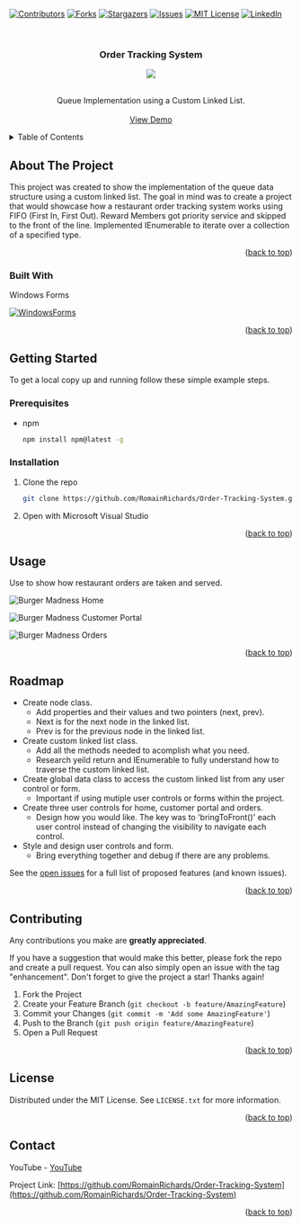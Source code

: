<!-- PROJECT SHIELDS -->
<!--
*** I'm using markdown "reference style" links for readability.
*** Reference links are enclosed in brackets [ ] instead of parentheses ( ).
*** See the bottom of this document for the declaration of the reference variables
*** for contributors-url, forks-url, etc. This is an optional, concise syntax you may use.
*** https://www.markdownguide.org/basic-syntax/#reference-style-links
-->
[![Contributors][contributors-shield]][contributors-url]
[![Forks][forks-shield]][forks-url]
[![Stargazers][stars-shield]][stars-url]
[![Issues][issues-shield]][issues-url]
[![MIT License][license-shield]][license-url]
[![LinkedIn][linkedin-shield]][linkedin-url]



<!-- PROJECT LOGO -->
<br />
<div align="center">
<h3 align="center">Order Tracking System</h3>
 <img align="center" src="https://i.makeagif.com/media/7-23-2023/wrLm5B.gif">
  <p align="center">
    <br />
   Queue Implementation using a Custom Linked List.
    <br />
    <br />
    <a href="https://youtu.be/JnfR4s8A6bI">View Demo</a>
  </p>
</div>



<!-- TABLE OF CONTENTS -->
<details>
  <summary>Table of Contents</summary>
  <ol>
    <li>
      <a href="#about-the-project">About The Project</a>
      <ul>
        <li><a href="#built-with">Built With</a></li>
      </ul>
    </li>
    <li>
      <a href="#getting-started">Getting Started</a>
      <ul>
        <li><a href="#prerequisites">Prerequisites</a></li>
        <li><a href="#installation">Installation</a></li>
      </ul>
    </li>
    <li><a href="#usage">Usage</a></li>
    <li><a href="#roadmap">Roadmap</a></li>
    <li><a href="#contributing">Contributing</a></li>
    <li><a href="#license">License</a></li>
    <li><a href="#contact">Contact</a></li>
    <li><a href="#acknowledgments">Acknowledgments</a></li>
  </ol>
</details>



<!-- ABOUT THE PROJECT -->
## About The Project

This project was created to show the implementation of the queue data structure using a custom linked list. 
The goal in mind was to create a project that would showcase how a restaurant order tracking system works using FIFO (First In, First Out). 
Reward Members got priority service and skipped to the front of the line. 
Implemented IEnumerable to iterate over a collection of a specified type. 
<p align="right">(<a href="#readme-top">back to top</a>)</p>



### Built With
<p align="left">Windows Forms</p>

[![WindowsForms][WindowsForms.Net]][WindowsForms-url]

<p align="right">(<a href="#readme-top">back to top</a>)</p>



<!-- GETTING STARTED -->
## Getting Started
To get a local copy up and running follow these simple example steps.

### Prerequisites

* npm
  ```sh
  npm install npm@latest -g
  ```

### Installation

1. Clone the repo
   ```sh
   git clone https://github.com/RomainRichards/Order-Tracking-System.git
   ```
2. Open with Microsoft Visual Studio
   
<p align="right">(<a href="#readme-top">back to top</a>)</p>



<!-- USAGE EXAMPLES -->
## Usage

Use to show how restaurant orders are taken and served. 

![Burger Madness Home](https://github.com/RomainRichards/Order-Tracking-System/assets/96961208/6c946c28-f393-4170-bf8e-4c383762913c)

![Burger Madness Customer Portal](https://github.com/RomainRichards/Order-Tracking-System/assets/96961208/63627daf-e202-4daa-bfd0-14e41f6d3048)

![Burger Madness Orders](https://github.com/RomainRichards/Order-Tracking-System/assets/96961208/f2ec1ce6-859b-465c-8da9-a23c6cbaad05)

<p align="right">(<a href="#readme-top">back to top</a>)</p>



<!-- ROADMAP -->
## Roadmap

* Create node class.
    * Add properties and their values and two pointers (next, prev).
    * Next is for the next node in the linked list.
    * Prev is for the previous node in the linked list.
* Create custom linked list class.
    * Add all the methods needed to acomplish what you need.
    * Research yeild return and IEnumerable to fully understand how to traverse the custom linked list.
* Create global data class to access the custom linked list from any user control or form.
    * Important if using mutiple user controls or forms within the project.
* Create three user controls for home, customer portal and orders.
    * Design how you would like. The key was to 'bringToFront()' each user control instead of changing the visibility to navigate each control. 
* Style and design user controls and form.
    * Bring everything together and debug if there are any problems.


See the [open issues](https://github.com/RomainRichards/Order-Tracking-System/issues) for a full list of proposed features (and known issues).

<p align="right">(<a href="#readme-top">back to top</a>)</p>



<!-- CONTRIBUTING -->
## Contributing

Any contributions you make are **greatly appreciated**.

If you have a suggestion that would make this better, please fork the repo and create a pull request. You can also simply open an issue with the tag "enhancement".
Don't forget to give the project a star! Thanks again!

1. Fork the Project
2. Create your Feature Branch (`git checkout -b feature/AmazingFeature`)
3. Commit your Changes (`git commit -m 'Add some AmazingFeature'`)
4. Push to the Branch (`git push origin feature/AmazingFeature`)
5. Open a Pull Request

<p align="right">(<a href="#readme-top">back to top</a>)</p>



<!-- LICENSE -->
## License

Distributed under the MIT License. See `LICENSE.txt` for more information.

<p align="right">(<a href="#readme-top">back to top</a>)</p>



<!-- CONTACT -->
## Contact

YouTube - [YouTube](https://www.youtube.com/@romainrichards7471/)

Project Link: [https://github.com/RomainRichards/Order-Tracking-System](https://github.com/RomainRichards/Order-Tracking-System)

<p align="right">(<a href="#readme-top">back to top</a>)</p>



<!-- MARKDOWN LINKS & IMAGES -->
<!-- https://www.markdownguide.org/basic-syntax/#reference-style-links -->
[contributors-shield]: https://img.shields.io/github/contributors/RomainRichards/Order-Tracking-System.svg?style=for-the-badge
[contributors-url]: https://github.com/RomainRichards/Order-Tracking-System/graphs/contributors
[forks-shield]: https://img.shields.io/github/forks/RomainRichards/Order-Tracking-System.svg?style=for-the-badge
[forks-url]: https://github.com/RomainRichards/Order-Tracking-System/network/members
[stars-shield]: https://img.shields.io/github/stars/RomainRichards/Order-Tracking-System.svg?style=for-the-badge
[stars-url]: https://github.com/RomainRichards/Order-Tracking-System/stargazers
[issues-shield]: https://img.shields.io/github/issues/RomainRichards/Order-Tracking-System.svg?style=for-the-badge
[issues-url]: https://github.com/RomainRichards/Order-Tracking-System/issues
[license-shield]: https://img.shields.io/github/license/RomainRichards/Order-Tracking-System.svg?style=for-the-badge
[license-url]: https://github.com/RomainRichards/Order-Tracking-System/blob/master/LICENSE.txt
[linkedin-shield]: https://img.shields.io/badge/-LinkedIn-black.svg?style=for-the-badge&logo=linkedin&colorB=555
[linkedin-url]: https://www.linkedin.com/in/romain-richards/
[WindowsForms.NET]: https://th.bing.com/th/id/OIP.yf4WhyahfDl9PDQ_ONW2_wHaDa?pid=ImgDet&rs=1
[WindowsForms-url]: https://learn.microsoft.com/en-us/dotnet/desktop/winforms/get-started/create-app-visual-studio?view=netdesktop-7.0&source=recommendations
